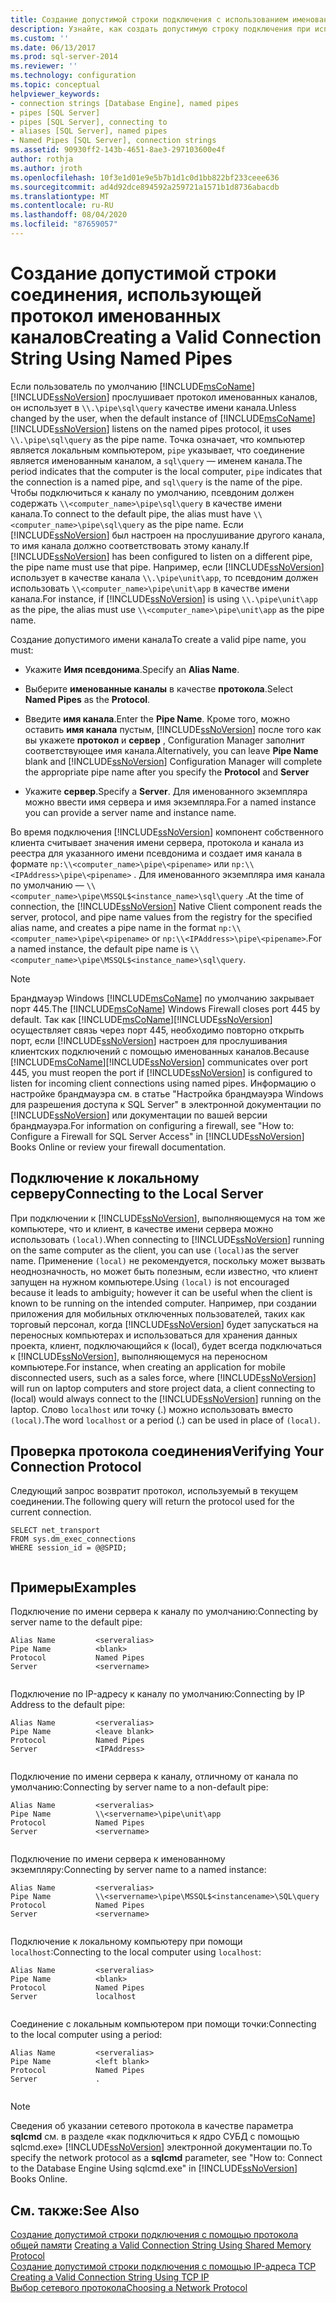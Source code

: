 ```yaml
---
title: Создание допустимой строки подключения с использованием именованных каналов | Документация Майкрософт
description: Узнайте, как создать допустимую строку подключения при использовании протокола именованных каналов для подключения к экземпляру SQL Server. Просмотр примеров допустимых имен каналов.
ms.custom: ''
ms.date: 06/13/2017
ms.prod: sql-server-2014
ms.reviewer: ''
ms.technology: configuration
ms.topic: conceptual
helpviewer_keywords:
- connection strings [Database Engine], named pipes
- pipes [SQL Server]
- pipes [SQL Server], connecting to
- aliases [SQL Server], named pipes
- Named Pipes [SQL Server], connection strings
ms.assetid: 90930ff2-143b-4651-8ae3-297103600e4f
author: rothja
ms.author: jroth
ms.openlocfilehash: 10f3e1d01e9e5b7b1d1c0d1bb822bf233ceee636
ms.sourcegitcommit: ad4d92dce894592a259721a1571b1d8736abacdb
ms.translationtype: MT
ms.contentlocale: ru-RU
ms.lasthandoff: 08/04/2020
ms.locfileid: "87659057"
---
```

# <a name="creating-a-valid-connection-string-using-named-pipes"></a><span data-ttu-id="ea792-104">Создание допустимой строки соединения, использующей протокол именованных каналов</span><span class="sxs-lookup"><span data-stu-id="ea792-104">Creating a Valid Connection String Using Named Pipes</span></span>
  <span data-ttu-id="ea792-105">Если пользователь по умолчанию [!INCLUDE[msCoName](../../includes/msconame-md.md)] [!INCLUDE[ssNoVersion](../../includes/ssnoversion-md.md)] прослушивает протокол именованных каналов, он использует в `\\.\pipe\sql\query` качестве имени канала.</span><span class="sxs-lookup"><span data-stu-id="ea792-105">Unless changed by the user, when the default instance of [!INCLUDE[msCoName](../../includes/msconame-md.md)] [!INCLUDE[ssNoVersion](../../includes/ssnoversion-md.md)] listens on the named pipes protocol, it uses `\\.\pipe\sql\query` as the pipe name.</span></span> <span data-ttu-id="ea792-106">Точка означает, что компьютер является локальным компьютером, `pipe` указывает, что соединение является именованным каналом, а `sql\query` — именем канала.</span><span class="sxs-lookup"><span data-stu-id="ea792-106">The period indicates that the computer is the local computer, `pipe` indicates that the connection is a named pipe, and `sql\query` is the name of the pipe.</span></span> <span data-ttu-id="ea792-107">Чтобы подключиться к каналу по умолчанию, псевдоним должен содержать `\\<computer_name>\pipe\sql\query` в качестве имени канала.</span><span class="sxs-lookup"><span data-stu-id="ea792-107">To connect to the default pipe, the alias must have `\\<computer_name>\pipe\sql\query` as the pipe name.</span></span> <span data-ttu-id="ea792-108">Если [!INCLUDE[ssNoVersion](../../includes/ssnoversion-md.md)] был настроен на прослушивание другого канала, то имя канала должно соответствовать этому каналу.</span><span class="sxs-lookup"><span data-stu-id="ea792-108">If [!INCLUDE[ssNoVersion](../../includes/ssnoversion-md.md)] has been configured to listen on a different pipe, the pipe name must use that pipe.</span></span> <span data-ttu-id="ea792-109">Например, если [!INCLUDE[ssNoVersion](../../includes/ssnoversion-md.md)] использует в качестве канала `\\.\pipe\unit\app`, то псевдоним должен использовать `\\<computer_name>\pipe\unit\app` в качестве имени канала.</span><span class="sxs-lookup"><span data-stu-id="ea792-109">For instance, if [!INCLUDE[ssNoVersion](../../includes/ssnoversion-md.md)] is using `\\.\pipe\unit\app` as the pipe, the alias must use `\\<computer_name>\pipe\unit\app` as the pipe name.</span></span>  
  
 <span data-ttu-id="ea792-110">Создание допустимого имени канала</span><span class="sxs-lookup"><span data-stu-id="ea792-110">To create a valid pipe name, you must:</span></span>  
  
-   <span data-ttu-id="ea792-111">Укажите **Имя псевдонима**.</span><span class="sxs-lookup"><span data-stu-id="ea792-111">Specify an **Alias Name**.</span></span>  
  
-   <span data-ttu-id="ea792-112">Выберите **именованные каналы** в качестве **протокола**.</span><span class="sxs-lookup"><span data-stu-id="ea792-112">Select **Named Pipes** as the **Protocol**.</span></span>  
  
-   <span data-ttu-id="ea792-113">Введите **имя канала**.</span><span class="sxs-lookup"><span data-stu-id="ea792-113">Enter the **Pipe Name**.</span></span> <span data-ttu-id="ea792-114">Кроме того, можно оставить **имя канала** пустым, [!INCLUDE[ssNoVersion](../../includes/ssnoversion-md.md)] после того как вы укажете **протокол** и **сервер** , Configuration Manager заполнит соответствующее имя канала.</span><span class="sxs-lookup"><span data-stu-id="ea792-114">Alternatively, you can leave **Pipe Name** blank and [!INCLUDE[ssNoVersion](../../includes/ssnoversion-md.md)] Configuration Manager will complete the appropriate pipe name after you specify the **Protocol** and **Server**</span></span>  
  
-   <span data-ttu-id="ea792-115">Укажите **сервер**.</span><span class="sxs-lookup"><span data-stu-id="ea792-115">Specify a **Server**.</span></span> <span data-ttu-id="ea792-116">Для именованного экземпляра можно ввести имя сервера и имя экземпляра.</span><span class="sxs-lookup"><span data-stu-id="ea792-116">For a named instance you can provide a server name and instance name.</span></span>  
  
 <span data-ttu-id="ea792-117">Во время подключения [!INCLUDE[ssNoVersion](../../includes/ssnoversion-md.md)] компонент собственного клиента считывает значения имени сервера, протокола и канала из реестра для указанного имени псевдонима и создает имя канала в формате `np:\\<computer_name>\pipe\<pipename>` или `np:\\<IPAddress>\pipe\<pipename>` . Для именованного экземпляра имя канала по умолчанию — `\\<computer_name>\pipe\MSSQL$<instance_name>\sql\query` .</span><span class="sxs-lookup"><span data-stu-id="ea792-117">At the time of connection, the [!INCLUDE[ssNoVersion](../../includes/ssnoversion-md.md)] Native Client component reads the server, protocol, and pipe name values from the registry for the specified alias name, and creates a pipe name in the format `np:\\<computer_name>\pipe\<pipename>` or `np:\\<IPAddress>\pipe\<pipename>`.For a named instance, the default pipe name is `\\<computer_name>\pipe\MSSQL$<instance_name>\sql\query`.</span></span>  
  
> [!NOTE]  
>  <span data-ttu-id="ea792-118">Брандмауэр Windows [!INCLUDE[msCoName](../../includes/msconame-md.md)] по умолчанию закрывает порт 445.</span><span class="sxs-lookup"><span data-stu-id="ea792-118">The [!INCLUDE[msCoName](../../includes/msconame-md.md)] Windows Firewall closes port 445 by default.</span></span> <span data-ttu-id="ea792-119">Так как [!INCLUDE[msCoName](../../includes/msconame-md.md)][!INCLUDE[ssNoVersion](../../includes/ssnoversion-md.md)] осуществляет связь через порт 445, необходимо повторно открыть порт, если [!INCLUDE[ssNoVersion](../../includes/ssnoversion-md.md)] настроен для прослушивания клиентских подключений с помощью именованных каналов.</span><span class="sxs-lookup"><span data-stu-id="ea792-119">Because [!INCLUDE[msCoName](../../includes/msconame-md.md)][!INCLUDE[ssNoVersion](../../includes/ssnoversion-md.md)] communicates over port 445, you must reopen the port if [!INCLUDE[ssNoVersion](../../includes/ssnoversion-md.md)] is configured to listen for incoming client connections using named pipes.</span></span> <span data-ttu-id="ea792-120">Информацию о настройке брандмауэра см. в статье "Настройка брандмауэра Windows для разрешения доступа к SQL Server" в электронной документации по [!INCLUDE[ssNoVersion](../../includes/ssnoversion-md.md)] или документации по вашей версии брандмауэра.</span><span class="sxs-lookup"><span data-stu-id="ea792-120">For information on configuring a firewall, see "How to: Configure a Firewall for SQL Server Access" in [!INCLUDE[ssNoVersion](../../includes/ssnoversion-md.md)] Books Online or review your firewall documentation.</span></span>  
  
## <a name="connecting-to-the-local-server"></a><span data-ttu-id="ea792-121">Подключение к локальному серверу</span><span class="sxs-lookup"><span data-stu-id="ea792-121">Connecting to the Local Server</span></span>  
 <span data-ttu-id="ea792-122">При подключении к [!INCLUDE[ssNoVersion](../../includes/ssnoversion-md.md)], выполняющемуся на том же компьютере, что и клиент, в качестве имени сервера можно использовать `(local)`.</span><span class="sxs-lookup"><span data-stu-id="ea792-122">When connecting to [!INCLUDE[ssNoVersion](../../includes/ssnoversion-md.md)] running on the same computer as the client, you can use `(local)`as the server name.</span></span> <span data-ttu-id="ea792-123">Применение `(local)` не рекомендуется, поскольку может вызвать неоднозначность, но может быть полезным, если известно, что клиент запущен на нужном компьютере.</span><span class="sxs-lookup"><span data-stu-id="ea792-123">Using `(local)` is not encouraged because it leads to ambiguity; however it can be useful when the client is known to be running on the intended computer.</span></span> <span data-ttu-id="ea792-124">Например, при создании приложения для мобильных отключенных пользователей, таких как торговый персонал, когда [!INCLUDE[ssNoVersion](../../includes/ssnoversion-md.md)] будет запускаться на переносных компьютерах и использоваться для хранения данных проекта, клиент, подключающийся к (local), будет всегда подключаться к [!INCLUDE[ssNoVersion](../../includes/ssnoversion-md.md)], выполняющемуся на переносном компьютере.</span><span class="sxs-lookup"><span data-stu-id="ea792-124">For instance, when creating an application for mobile disconnected users, such as a sales force, where [!INCLUDE[ssNoVersion](../../includes/ssnoversion-md.md)] will run on laptop computers and store project data, a client connecting to (local) would always connect to the [!INCLUDE[ssNoVersion](../../includes/ssnoversion-md.md)] running on the laptop.</span></span> <span data-ttu-id="ea792-125">Слово `localhost` или точку (.) можно использовать вместо `(local)`.</span><span class="sxs-lookup"><span data-stu-id="ea792-125">The word `localhost` or a period (.) can be used in place of `(local)`.</span></span>  
  
## <a name="verifying-your-connection-protocol"></a><span data-ttu-id="ea792-126">Проверка протокола соединения</span><span class="sxs-lookup"><span data-stu-id="ea792-126">Verifying Your Connection Protocol</span></span>  
 <span data-ttu-id="ea792-127">Следующий запрос возвратит протокол, используемый в текущем соединении.</span><span class="sxs-lookup"><span data-stu-id="ea792-127">The following query will return the protocol used for the current connection.</span></span>  
  
```  
SELECT net_transport   
FROM sys.dm_exec_connections   
WHERE session_id = @@SPID;  
  
```  
  
## <a name="examples"></a><span data-ttu-id="ea792-128">Примеры</span><span class="sxs-lookup"><span data-stu-id="ea792-128">Examples</span></span>  
 <span data-ttu-id="ea792-129">Подключение по имени сервера к каналу по умолчанию:</span><span class="sxs-lookup"><span data-stu-id="ea792-129">Connecting by server name to the default pipe:</span></span>  
  
```  
Alias Name         <serveralias>  
Pipe Name          <blank>  
Protocol           Named Pipes  
Server             <servername>  
  
```  
  
 <span data-ttu-id="ea792-130">Подключение по IP-адресу к каналу по умолчанию:</span><span class="sxs-lookup"><span data-stu-id="ea792-130">Connecting by IP Address to the default pipe:</span></span>  
  
```  
Alias Name         <serveralias>  
Pipe Name          <leave blank>  
Protocol           Named Pipes  
Server             <IPAddress>  
  
```  
  
 <span data-ttu-id="ea792-131">Подключение по имени сервера к каналу, отличному от канала по умолчанию:</span><span class="sxs-lookup"><span data-stu-id="ea792-131">Connecting by server name to a non-default pipe:</span></span>  
  
```  
Alias Name         <serveralias>  
Pipe Name          \\<servername>\pipe\unit\app  
Protocol           Named Pipes  
Server             <servername>  
  
```  
  
 <span data-ttu-id="ea792-132">Подключение по имени сервера к именованному экземпляру:</span><span class="sxs-lookup"><span data-stu-id="ea792-132">Connecting by server name to a named instance:</span></span>  
  
```  
Alias Name         <serveralias>  
Pipe Name          \\<servername>\pipe\MSSQL$<instancename>\SQL\query  
Protocol           Named Pipes  
Server             <servername>  
  
```  
  
 <span data-ttu-id="ea792-133">Подключение к локальному компьютеру при помощи `localhost`:</span><span class="sxs-lookup"><span data-stu-id="ea792-133">Connecting to the local computer using `localhost`:</span></span>  
  
```  
Alias Name         <serveralias>  
Pipe Name          <blank>  
Protocol           Named Pipes  
Server             localhost  
  
```  
  
 <span data-ttu-id="ea792-134">Соединение с локальным компьютером при помощи точки:</span><span class="sxs-lookup"><span data-stu-id="ea792-134">Connecting to the local computer using a period:</span></span>  
  
```  
Alias Name         <serveralias>  
Pipe Name          <left blank>  
Protocol           Named Pipes  
Server             .  
  
```  
  
> [!NOTE]  
>  <span data-ttu-id="ea792-135">Сведения об указании сетевого протокола в качестве параметра **sqlcmd** см. в разделе «как подключиться к ядро СУБД с помощью sqlcmd.exe» [!INCLUDE[ssNoVersion](../../includes/ssnoversion-md.md)] электронной документации по.</span><span class="sxs-lookup"><span data-stu-id="ea792-135">To specify the network protocol as a **sqlcmd** parameter, see "How to: Connect to the Database Engine Using sqlcmd.exe" in [!INCLUDE[ssNoVersion](../../includes/ssnoversion-md.md)] Books Online.</span></span>  
  
## <a name="see-also"></a><span data-ttu-id="ea792-136">См. также:</span><span class="sxs-lookup"><span data-stu-id="ea792-136">See Also</span></span>  
 <span data-ttu-id="ea792-137">[Создание допустимой строки подключения с помощью протокола общей памяти](../../../2014/tools/configuration-manager/creating-a-valid-connection-string-using-shared-memory-protocol.md) </span><span class="sxs-lookup"><span data-stu-id="ea792-137">[Creating a Valid Connection String Using Shared Memory Protocol](../../../2014/tools/configuration-manager/creating-a-valid-connection-string-using-shared-memory-protocol.md) </span></span>  
 <span data-ttu-id="ea792-138">[Создание допустимой строки подключения с помощью IP-адреса TCP](../../../2014/tools/configuration-manager/creating-a-valid-connection-string-using-tcp-ip.md) </span><span class="sxs-lookup"><span data-stu-id="ea792-138">[Creating a Valid Connection String Using TCP IP](../../../2014/tools/configuration-manager/creating-a-valid-connection-string-using-tcp-ip.md) </span></span>  
 [<span data-ttu-id="ea792-139">Выбор сетевого протокола</span><span class="sxs-lookup"><span data-stu-id="ea792-139">Choosing a Network Protocol</span></span>](../../../2014/tools/configuration-manager/choosing-a-network-protocol.md)  
  
  
